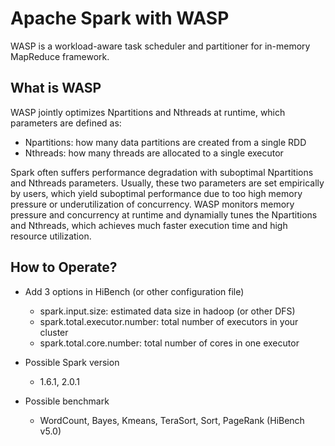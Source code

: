 # Apache Spark with WASP

WASP is a workload-aware task scheduler and partitioner for in-memory MapReduce framework.

## What is WASP
WASP jointly optimizes Npartitions and Nthreads at runtime, which parameters are defined as:

- Npartitions: how many data partitions are created from a single RDD
- Nthreads: how many threads are allocated to a single executor

Spark often suffers performance degradation with suboptimal Npartitions and Nthreads parameters. Usually, these two parameters are set empirically by users, which yield suboptimal performance due to too high memory pressure or underutilization of concurrency. WASP monitors memory pressure and concurrency at runtime and dynamially tunes the Npartitions and Nthreads, which achieves much faster execution time and high resource utilization.

## How to Operate?
* Add 3 options in HiBench (or other configuration file)
  - spark.input.size: estimated data size in hadoop (or other DFS)
  - spark.total.executor.number: total number of executors in your cluster
  - spark.total.core.number: total number of cores in one executor

* Possible Spark version
  - 1.6.1, 2.0.1

* Possible benchmark
  - WordCount, Bayes, Kmeans, TeraSort, Sort, PageRank (HiBench v5.0)
